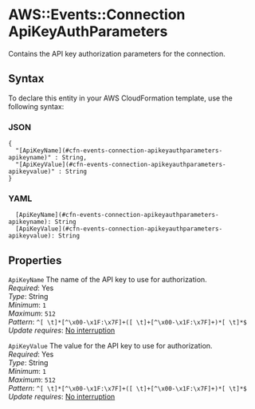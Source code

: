 # AWS::Events::Connection ApiKeyAuthParameters<a name="aws-properties-events-connection-apikeyauthparameters"></a>

Contains the API key authorization parameters for the connection\.

## Syntax<a name="aws-properties-events-connection-apikeyauthparameters-syntax"></a>

To declare this entity in your AWS CloudFormation template, use the following syntax:

### JSON<a name="aws-properties-events-connection-apikeyauthparameters-syntax.json"></a>

```
{
  "[ApiKeyName](#cfn-events-connection-apikeyauthparameters-apikeyname)" : String,
  "[ApiKeyValue](#cfn-events-connection-apikeyauthparameters-apikeyvalue)" : String
}
```

### YAML<a name="aws-properties-events-connection-apikeyauthparameters-syntax.yaml"></a>

```
  [ApiKeyName](#cfn-events-connection-apikeyauthparameters-apikeyname): String
  [ApiKeyValue](#cfn-events-connection-apikeyauthparameters-apikeyvalue): String
```

## Properties<a name="aws-properties-events-connection-apikeyauthparameters-properties"></a>

`ApiKeyName`  <a name="cfn-events-connection-apikeyauthparameters-apikeyname"></a>
The name of the API key to use for authorization\.  
*Required*: Yes  
*Type*: String  
*Minimum*: `1`  
*Maximum*: `512`  
*Pattern*: `^[ \t]*[^\x00-\x1F:\x7F]+([ \t]+[^\x00-\x1F:\x7F]+)*[ \t]*$`  
*Update requires*: [No interruption](https://docs.aws.amazon.com/AWSCloudFormation/latest/UserGuide/using-cfn-updating-stacks-update-behaviors.html#update-no-interrupt)

`ApiKeyValue`  <a name="cfn-events-connection-apikeyauthparameters-apikeyvalue"></a>
The value for the API key to use for authorization\.  
*Required*: Yes  
*Type*: String  
*Minimum*: `1`  
*Maximum*: `512`  
*Pattern*: `^[ \t]*[^\x00-\x1F:\x7F]+([ \t]+[^\x00-\x1F:\x7F]+)*[ \t]*$`  
*Update requires*: [No interruption](https://docs.aws.amazon.com/AWSCloudFormation/latest/UserGuide/using-cfn-updating-stacks-update-behaviors.html#update-no-interrupt)